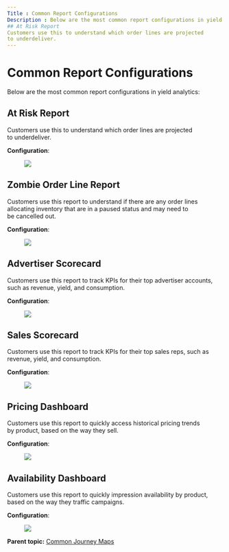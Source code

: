 ```yaml
---
Title : Common Report Configurations
Description : Below are the most common report configurations in yield analytics:
## At Risk Report
Customers use this to understand which order lines are projected
to underdeliver.
---
```



# Common Report Configurations



Below are the most common report configurations in yield analytics:



## At Risk Report

Customers use this to understand which order lines are projected
to underdeliver.

**Configuration**:

<figure class="fig fignone">
<p><img src="../images/90472549.png" class="image" /></p>
</figure>





## Zombie Order Line Report

Customers use this report to understand if there are any order lines
allocating inventory that are in a paused status and may need to
be cancelled out.

**Configuration**:

<figure class="fig fignone">
<p><img src="../images/90472548.png" class="image" /></p>
</figure>





## Advertiser Scorecard

Customers use this report to track KPIs for their top advertiser
accounts, such as revenue, yield, and consumption.

**Configuration**:

<figure class="fig fignone">
<p><img src="../images/90472547.png" class="image" /></p>
</figure>





## Sales Scorecard

Customers use this report to track KPIs for their top sales reps, such
as revenue, yield, and consumption.

**Configuration**:

<figure class="fig fignone">
<p><img src="../images/90472546.png" class="image" /></p>
</figure>





## Pricing Dashboard

Customers use this report to quickly access historical pricing trends
by product, based on the way they sell.

**Configuration**:

<figure class="fig fignone">
<p><img src="../images/90472545.png" class="image" /></p>
</figure>





## Availability Dashboard

Customers use this report to quickly impression availability by product,
based on the way they traffic campaigns.

**Configuration**:

<figure class="fig fignone">
<p><img src="../images/90472544.png" class="image" /></p>
</figure>





<div class="familylinks">

<div class="parentlink">

**Parent topic:**
<a href="../topics/common-journey-maps.html" class="link">Common Journey
Maps</a>






